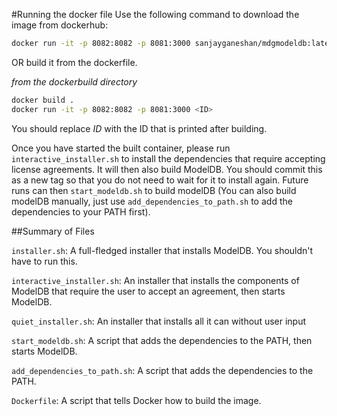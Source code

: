 #Running the docker file
Use the following command to download the image from dockerhub:
```bash
docker run -it -p 8082:8082 -p 8081:3000 sanjayganeshan/mdgmodeldb:latest
```

OR build it from the dockerfile. 

*from the dockerbuild directory*

```bash
docker build .
docker run -it -p 8082:8082 -p 8081:3000 <ID>
```

You should replace *ID* with the ID that is printed after building.

Once you have started the built container, please run `interactive_installer.sh` to install the dependencies that require
accepting license agreements. It will then also build ModelDB. You should commit this as a new tag so that you do not need to wait for
it to install again. Future runs can then `start_modeldb.sh` to build modelDB (You can also build modelDB manually, just use `add_dependencies_to_path.sh`
to add the dependencies to your PATH first).

##Summary of Files

`installer.sh`: A full-fledged installer that installs ModelDB. You shouldn't have to run this.

`interactive_installer.sh`: An installer that installs the components of ModelDB that require the user to accept an agreement,
then starts ModelDB.

`quiet_installer.sh`: An installer that installs all it can without user input

`start_modeldb.sh`: A script that adds the dependencies to the PATH, then starts ModelDB.

`add_dependencies_to_path.sh`: A script that adds the dependencies to the PATH.

`Dockerfile`: A script that tells Docker how to build the image.
